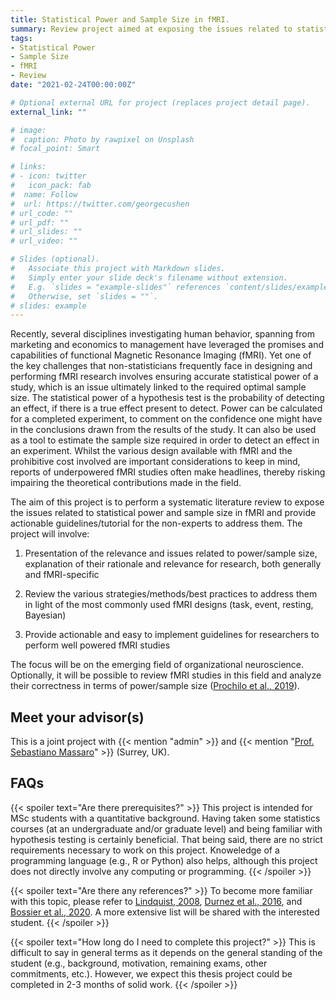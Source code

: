 ```yaml
---
title: Statistical Power and Sample Size in fMRI.
summary: Review project aimed at exposing the issues related to statistical power and sample size in fMRI studies, and provide actionable guidelines/tutorials for the non-experts to address them.
tags:
- Statistical Power
- Sample Size
- fMRI
- Review
date: "2021-02-24T00:00:00Z"

# Optional external URL for project (replaces project detail page).
external_link: ""

# image:
#  caption: Photo by rawpixel on Unsplash
# focal_point: Smart

# links:
# - icon: twitter
#   icon_pack: fab
#  name: Follow
#  url: https://twitter.com/georgecushen
# url_code: ""
# url_pdf: ""
# url_slides: ""
# url_video: ""

# Slides (optional).
#   Associate this project with Markdown slides.
#   Simply enter your slide deck's filename without extension.
#   E.g. `slides = "example-slides"` references `content/slides/example-slides.md`.
#   Otherwise, set `slides = ""`.
# slides: example
---
```


Recently, several disciplines investigating human behavior, spanning from marketing and economics to management have leveraged the promises and capabilities of functional Magnetic Resonance Imaging (fMRI). Yet one of the key challenges that non-statisticians frequently face in designing and performing fMRI research involves ensuring accurate statistical power of a study, which is an issue ultimately linked to the required optimal sample size. The statistical power of a hypothesis test is the probability of detecting an effect, if there is a true effect present to detect. Power can be calculated for a completed experiment, to comment on the confidence one might have in the conclusions drawn from the results of the study. It can also be used as a tool to estimate the sample size required in order to detect an effect in an experiment. Whilst the various design available with fMRI and the prohibitive cost involved are important considerations to keep in mind, reports of underpowered fMRI studies often make headlines, thereby risking impairing the theoretical contributions made in the field.

The aim of this project is to perform a systematic literature review to expose the issues related to statistical power and sample size in fMRI and provide actionable guidelines/tutorial for the non-experts to address them. The project will involve:

1)	Presentation of the relevance and issues related to power/sample size, explanation of their rationale and relevance for research, both generally and fMRI-specific

2)	Review the various strategies/methods/best practices to address them in light of the most commonly used fMRI designs (task, event, resting, Bayesian)

3)	Provide actionable and easy to implement guidelines for researchers to perform well powered fMRI studies

The focus will be on the emerging field of organizational neuroscience. Optionally, it will be possible to review fMRI studies in this field and analyze their correctness in terms of power/sample size ([Prochilo et al., 2019](https://open.lnu.se/index.php/metapsychology/article/view/935)).

## Meet your advisor(s)

This is a joint project with {{< mention "admin" >}} and {{< mention "[Prof. Sebastiano Massaro](https://www.sebastianomassaro.com/)" >}} (Surrey, UK).

## FAQs

{{< spoiler text="Are there prerequisites?" >}}
This project is intended for MSc students with a quantitative background. Having taken some statistics courses (at an undergraduate and/or graduate level) and being familiar with hypothesis testing is certainly beneficial. That being said, there are no strict requirements necessary to work on this project. Knoweledge of a programming language (e.g., R or Python) also helps, although this project does not directly involve any computing or programming. 
{{< /spoiler >}}

{{< spoiler text="Are there any references?" >}}
To become more familiar with this topic, please refer to [Lindquist, 2008](https://projecteuclid.org/journals/statistical-science/volume-23/issue-4/The-Statistical-Analysis-of-fMRI-Data/10.1214/09-STS282.full), [Durnez et al., 2016](https://www.biorxiv.org/content/10.1101/049429v1), and [Bossier et al., 2020](https://www.sciencedirect.com/science/article/pii/S1053811920300884). A more extensive list will be shared with the interested student.
{{< /spoiler >}}

{{< spoiler text="How long do I need to complete this project?" >}}
This is difficult to say in general terms as it depends on the general standing of the student (e.g., background, motivation, remaining exams, other commitments, etc.). However, we expect this thesis project could be completed in 2-3 months of solid work. 
{{< /spoiler >}}

